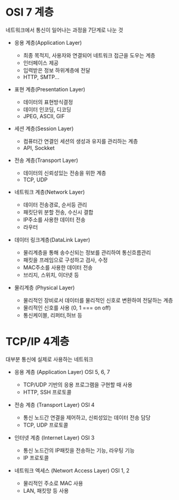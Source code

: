 # OSI 7 계층

네트워크에서 통신이 일어나는 과정을 7단계로 나눈 것

- 응용 계층(Application Layer)

  - 최종 목적지, 사용자와 연결되어 네트워크 접근을 도우는 계층
  - 인터페이스 제공
  - 입력받은 정보 하위계층에 전달
  - HTTP, SMTP...

- 표현 계층(Presentation Layer)

  - 데이터의 표현방식결정
  - 데이터 인코딩, 디코딩
  - JPEG, ASCII, GIF

- 세션 계층(Session Layer)

  - 컴퓨터간 연결인 세션의 생성과 유지를 관리하는 계층
  - API, Sockket

- 전송 계층(Transport Layer)

  - 데이터의 신뢰성있는 전송을 위한 계층
  - TCP, UDP

- 네트워크 계층(Network Layer)

  - 데이터 전송경로, 순서등 관리
  - 패킷단위 분할 전송, 수신시 결합
  - IP주소를 사용한 데이터 전송
  - 라우터

- 데이터 링크계층(DataLink Layer)

  - 물리계층을 통해 송수신되는 정보를 관리하여 통신흐름관리
  - 패킷을 프레임으로 구성하고 검사, 수정
  - MAC주소를 사용한 데이터 전송
  - 브리지, 스위치, 이더넷 등

- 물리계층 (Physical Layer)
  - 물리적인 장비로서 데이터를 물리적인 신호로 변환하여 전달하는 계층
  - 물리적인 신호를 사용 (0, 1 === on off)
  - 통신케이블, 리퍼터,허브 등

# TCP/IP 4계층

대부분 통신에 실제로 사용하는 네트워크

- 응용 계층 (Application Layer) OSI 5, 6, 7

  - TCP/UDP 기반의 응용 프로그램을 구현할 때 사용
  - HTTP, SSH 프로토콜

- 전송 계층 (Transport Layer) OSI 4

  - 통신 노드간 연결을 제어하고, 신뢰성있는 데이터 전송 담당
  - TCP, UDP 프로토콜

- 인터넷 계층 (Internet Layer) OSI 3

  - 통신 노드간의 IP패킷을 전송하는 기능, 라우팅 기능
  - IP 프로토콜

- 네트워크 엑세스 (Networt Access Layer) OSI 1, 2
  - 물리적인 주소로 MAC 사용
  - LAN, 패킷망 등 사용
